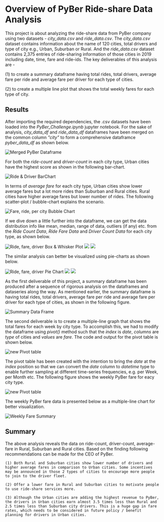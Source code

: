 # Overview of PyBer Ride-share Data Analysis

This project is about analyzing the ride-share data from PyBer company using two datasets - *city_data.csv* and *ride_data.csv*. The *city_data.csv* dataset contains information about the name of 120 cities, total drivers and type of city e.g., Urban, Suburban or Rural. And the *ride_data.csv* dataset contains 2,375 entries of ride-sharing information of those cities in 2019 including date, time, fare and ride-ids. The key deliverables of this analysis are - 
  
  (1) to create a summary dataframe having total rides, total drivers, average fare per ride and average fare per driver for each type of cities.
  
  (2) to create a multiple line plot that shows the total weekly fares for each type of city.
  
## Results

After importing the required dependencies, the .csv datasets have been loaded into the *PyBer_Challenge.ipynb* jupyter notebook. For the sake of analysis, *city_data_df* and *ride_data_df* dataframes have been merged on the common column *"city"* to form a comprehensive dataframce *pyber_data_df* as shown below.

![Merged PyBer Dataframe](Resources/pyber_data_df.png)

For both the *ride-count* and *driver-count* in each city type, Urban cities have the highest score as shown in the following bar-chart.

![Ride & Driver BarChart](Resources/ride_driver_barchart.png) 

In terms of *average fare* for each city type, Urban cities show lower average fares but a lot more rides than Suburban and Rural cities. Rural cities have higher average fares but lower number of rides. The following scatter-plot / bubble-chart explains the scenario.

![Fare, ride, per city Bubble Chart](analysis/Fig1.jpg)

If we dive down a little further into the dataframe, we can get the data distribution info like mean, median, range of data, outliers (if any) etc. from the  *Ride Count Data*, *Ride Fare Data* and *Driver Count Data* for each city type, as shown below.

![Ride, fare, driver Box & Whisker Plot](analysis/Fig2.png) ![](analysis/Fig3.png) ![](analysis/Fig4.png)

The similar analysis can better be visualized using pie-charts as shown below.

![Ride, fare, driver Pie Chart](analysis/Fig5.png) ![](analysis/Fig6.png) ![](analysis/Fig7.png)

As the first deliverable of this project, a summary dataframe has been produced after a sequence of rigorous analysis on the dataframes and dataseries along the way. As mentioned earlier, the summary dataframe is having total rides, total drivers, average fare per ride and average fare per driver for each type of cities, as shown in the following figure.

![Summary Data Frame](Resources/pyber_summary_df.png)

The second deliverable is to create a multiple-line graph that shows the total fares for each week by city type. To accomplish this, we had to modify the dataframe using *pivot()* method such that the *index* is *date*, *columns* are *type* of cities and *values* are *fare*. The code and output for the pivot table is shown below.

![new Pivot table](Resources/new_pyber_df_pivot.png)

The pivot table has been created with the intention to bring the *date* at the *index* position so that we can convert the *date* column to *datetime* type to enable further sampling at different time-series frequencies, e.g. per Week, per Month etc. The following figure shows the weekly PyBer fare for eacy city type.

![new Pivot table](Resources/weekly_pyber_fare.png)

The weekly PyBer fare data is presented below as a multiple-line chart for better visualization.

![Weekly Fare Summary](analysis/PyBer_fare_summary.png)


## Summary
The above analysis reveals the data on ride-count, driver-count, average-fare in Rural, Suburban and Rural cities. Based on the finding following recommendations can be made for the CEO of PyBer.

    (1) Both Rural and Suburban cities show lower number of drivers and higher average fares in comparison to Urban cities. Some incentives may be announced in those 2 types of cities to encourage more people to join to the driver fleet.
    
    (2) Offer a lower fare in Rural and Suburban cities to motivate people to use ride-share services more.
    
    (3) Although the Urban cities are adding the highest revenue to PyBer, the drivers in Urban cities earn almost 3.5 times less than Rural and 2.5 times less than Suburban city drivers. This is a huge gap in fare rates, which needs to be considered in future policy / benefit planning for drivers in Urban cities.
    
